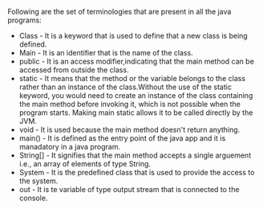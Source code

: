 Following are the set of terminologies that are present in all the java programs:

<ul>
  <li>
    Class - It is a keyword that is used to define that a new class is being defined.
  </li>

  <li>
    Main - It is an identifier that is the name of the class.   
  </li>

  <li>
    public - It is an access modifier,indicating that the main method can be accessed from outside the class.
  </li>

  <li>
    static - It means that the method or the variable belongs to the class rather than an instance of the class.Without the use of the static keyword, you would need to create an instance of the class containing the main method before invoking it, which is not possible when the program starts. Making main static allows it to be called directly by the JVM.
  </li>

  <li>
    void - It is used because the main method doesn't return anything.
  </li>

  <li>
    main() - It is defined as the entry point of the java app and it is manadatory in a java program.
  </li>

  <li>
    String[] - It signifies that the main method accepts a single arguement i.e., an array of elements of type String.
  </li>

  <li>
    System - It is the predefined class that is used to provide the access to the system.
  </li>

  <li>
    out - It is te variable of type output stream that is connected to the console.
  </li>
</ul>

